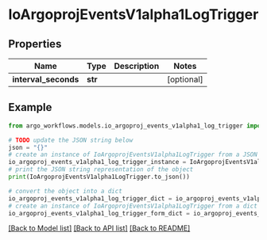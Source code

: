# IoArgoprojEventsV1alpha1LogTrigger


## Properties

Name | Type | Description | Notes
------------ | ------------- | ------------- | -------------
**interval_seconds** | **str** |  | [optional] 

## Example

```python
from argo_workflows.models.io_argoproj_events_v1alpha1_log_trigger import IoArgoprojEventsV1alpha1LogTrigger

# TODO update the JSON string below
json = "{}"
# create an instance of IoArgoprojEventsV1alpha1LogTrigger from a JSON string
io_argoproj_events_v1alpha1_log_trigger_instance = IoArgoprojEventsV1alpha1LogTrigger.from_json(json)
# print the JSON string representation of the object
print(IoArgoprojEventsV1alpha1LogTrigger.to_json())

# convert the object into a dict
io_argoproj_events_v1alpha1_log_trigger_dict = io_argoproj_events_v1alpha1_log_trigger_instance.to_dict()
# create an instance of IoArgoprojEventsV1alpha1LogTrigger from a dict
io_argoproj_events_v1alpha1_log_trigger_form_dict = io_argoproj_events_v1alpha1_log_trigger.from_dict(io_argoproj_events_v1alpha1_log_trigger_dict)
```
[[Back to Model list]](../README.md#documentation-for-models) [[Back to API list]](../README.md#documentation-for-api-endpoints) [[Back to README]](../README.md)


